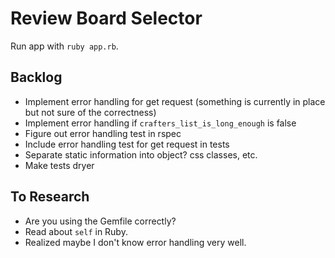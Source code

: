 # Review Board Selector

Run app with `ruby app.rb`.

## Backlog

* Implement error handling for get request (something is currently in place but not sure of the correctness)
* Implement error handling if `crafters_list_is_long_enough` is false
* Figure out error handling test in rspec
* Include error handling test for get request in tests
* Separate static information into object? css classes, etc.
* Make tests dryer

## To Research

* Are you using the Gemfile correctly?
* Read about `self` in Ruby.
* Realized maybe I don't know error handling very well.
